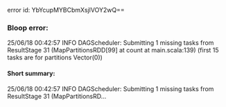 error id: YbYcupMYBCbmXsjlVOY2wQ==
### Bloop error:

25/06/18 00:42:57 INFO DAGScheduler: Submitting 1 missing tasks from ResultStage 31 (MapPartitionsRDD[99] at count at main.scala:139) (first 15 tasks are for partitions Vector(0))
#### Short summary: 

25/06/18 00:42:57 INFO DAGScheduler: Submitting 1 missing tasks from ResultStage 31 (MapPartitionsRD...